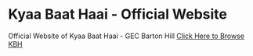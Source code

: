 <h1>Kyaa Baat Haai - Official Website</h1>
Official Website of Kyaa Baat Haai - GEC Barton Hill
<a href="https://kyaabaathaai.live/">Click Here to Browse KBH</a>
